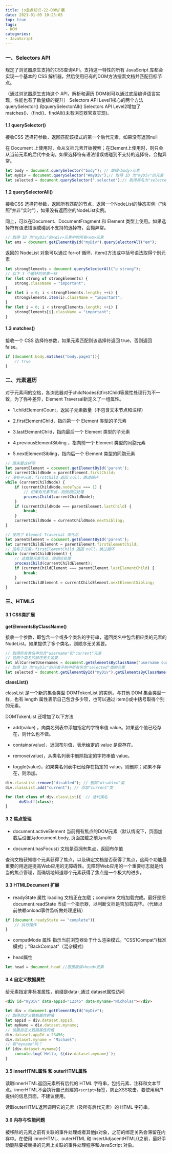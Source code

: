 ```yaml
---
title: js重点知识-22-DOM扩展
date: 2021-01-05 10:25:03
top: true
tags:
- DOM
categories:
- JavaScript
---
```

### 一、Selectors API
<!--more-->
规定了浏览器原生支持的CSS查询API。支持这一特性的所有 JavaScript 库都会实现一个基本的 CSS 解析器，然后使用已有的DOM方法搜索文档并匹配目标节点。

（通过浏览器原生支持这个 API，解析和遍历 DOM树可以通过底层编译语言实现，性能也有了数量级的提升）
Selectors API Level1核心的两个方法querySelector() 和querySelectorAll()
Selectors API Level2增加了 matches()、(find()、findAll()未有浏览器官宣实现)。

#### 1.1 querySelector()

接收CSS 选择符参数，返回匹配该模式的第一个后代元素，如果没有返回null

在 Document 上使用时，会从文档元素开始搜索；在Element上使用时，则只会从当前元素的后代中查询。如果选择符有语法错误或碰到不支持的选择符，会抛异常。

```js
let body = document.querySelector("body"); // 取得<body>元素
let myDiv = document.querySelector("#myDiv");// 取得 ID 为"myDiv"的元素
let selected = document.querySelector(".selected");// 取得类名为"selected"的第一个元素
```

#### 1.2 querySelectorAll()

接收CSS 选择符参数，返回所有匹配的节点，返回一个NodeList的静态实例（“快照”并非"实时"），如果没有返回空的NodeList实例。

同上，可以在Document、DocumentFragment 和 Element 类型上使用。如果选择符有语法错误或碰到不支持的选择符，会抛异常。

```js
// 取得 ID 为"myDiv"的<div>元素中的所有<em>元素
let ems = document.getElementById("myDiv").querySelectorAll("em");
```

返回的 NodeList 对象可以通过 for-of 循环、item()方法或中括号语法取得个别元素

```js
let strongElements = document.querySelectorAll("p strong"); 
// 以下 3 个循环的效果一样
for (let strong of strongElements) { 
    strong.className = "important"; 
} 
for (let i = 0; i < strongElements.length; ++i) { 
    strongElements.item(i).className = "important"; 
} 
for (let i = 0; i < strongElements.length; ++i) { 
    strongElements[i].className = "important"; 
}
```

#### 1.3 matches()

接收一个 CSS 选择符参数，如果元素匹配则该选择符返回 true，否则返回 false。

```js
if (document.body.matches("body.page1")){ 
    // true 
}
```

### 二、元素遍历

对于元素间的空格，各浏览器对于childNodes和firstChild等属性处理行为不一致，为了弥补差异，Element Traversal新定义了一组属性。

- 1.childElementCount，返回子元素数量（不包含文本节点和注释） 

- 2.firstElementChild，指向第一个 Element 类型的子元素 

- 3.lastElementChild，指向最后一个 Element 类型的子元素 

- 4.previousElementSibling ，指向前一个 Element 类型的同胞元素 

- 5.nextElementSibling，指向后一个 Element 类型的同胞元素

```js
// 原来要这样写
let parentElement = document.getElementById('parent'); 
let currentChildNode = parentElement.firstChild; 
// 没有子元素，firstChild 返回 null，跳过循环
while (currentChildNode) { 
    if (currentChildNode.nodeType === 1) { 
        // 如果有元素节点，则做相应处理
        processChild(currentChildNode); 
    } 
    if (currentChildNode === parentElement.lastChild) { 
        break; 
    } 
    currentChildNode = currentChildNode.nextSibling; 
}
```

```js
// 使用了 Element Traversal 简化后
let parentElement = document.getElementById('parent'); 
let currentChildElement = parentElement.firstElementChild;
// 没有子元素，firstElementChild 返回 null，跳过循环
while (currentChildElement) { 
    // 这就是元素节点，做相应处理
    processChild(currentChildElement); 
    if (currentChildElement === parentElement.lastElementChild) { 
        break; 
    } 
    currentChildElement = currentChildElement.nextElementSibling; 
}
```

### 三、HTML5

#### 3.1 CSS类扩展

**getElementsByClassName()**

接收一个参数，即包含一个或多个类名的字符串，返回类名中包含相应类的元素的 NodeList。如果提供了多个类名，则顺序无关紧要。

```js
// 取得所有类名中包含"username"和"current"元素
// 这两个类名的顺序无关紧要
let allCurrentUsernames = document.getElementsByClassName("username current"); 
// 取得 ID 为"myDiv"的元素子树中所有包含"selected"类的元素
let selected = document.getElementById("myDiv").getElementsByClassName("selected");
```

**classList()**

classList 是一个新的集合类型 DOMTokenList 的实例。与其他 DOM 集合类型一样，也有 length 属性表示自己包含多少项，也可以通过 item()或中括号取得个别的元素。

DOMTokenList 还增加了以下方法

- add(value) ，向类名列表中添加指定的字符串值 value。如果这个值已经存在，则什么也不做。

- contains(value)，返回布尔值，表示给定的 value 是否存在。

- remove(value)，从类名列表中删除指定的字符串值 value。 

- toggle(value)，如果类名列表中已经存在指定的 value，则删除；如果不存在，则添加。

```js
div.classList.remove("disabled"); // 删除"disabled"类
div.classList.add("current"); // 添加"current"类

for (let class of div.classList){  // 迭代类名
 	  doStuff(class); 
}
```

#### 3.2 焦点管理

- document.activeElement 当前拥有焦点的DOM元素（默认情况下，页面加载后设置为document.body, 页面加载之前为null）

- document.hasFocus() 文档是否拥有焦点，返回布尔值

查询文档获知哪个元素获得了焦点，以及确定文档是否获得了焦点，这两个功能最重要的用途是提高Web应用的无障碍性。无障碍Web应用的一个重要标志就是恰当的焦点管理，而确切地知道哪个元素获得了焦点是一个极大的进步。

#### 3.3 HTMLDocument 扩展

- readyState 属性 loading 文档正在加载；complete 文档加载完成。最好是把 document.readState 当成一个指示器，以判断文档是否加载完毕。（代替以前依赖onload事件监听做处理逻辑）

```js
if (document.readyState == "complete"){ 
    // 执行操作
}
```

- compatMode 属性 指示当前浏览器处于什么渲染模式。"CSS1Compat"(标准模式)；"BackCompat"（混杂模式）

- head属性

```js
let head = document.head //直接取得<head>元素
```

#### 3.4 自定义数据属性

给元素指定非标准属性，前缀是data-,通过 dataset属性访问

```html
<div id="myDiv" data-appId="12345" data-myname="Nicholas"></div>
```

```js
let div = document.getElementById("myDiv"); 
// 取得自定义数据属性的值
let appId = div.dataset.appId;  
let myName = div.dataset.myname; 
// 设置自定义数据属性的值
div.dataset.appId = 23456; 
div.dataset.myname = "Michael"; 
// 有"myname"吗？
if (div.dataset.myname){ 
    console.log(`Hello, ${div.dataset.myname}`); 
}
```

#### 3.5 innerHTML属性 和 outerHTML属性

读取innerHTML返回元素所有后代的 HTML 字符串，包括元素、注释和文本节点。innerHTML不会执行自己创建的```<script>```标签，防止XSS攻击，要使用用户提供的信息页面，不建议使用。

读取outerHTML返回调用它的元素（及所有后代元素）的 HTML 字符串。

#### 3.6 内存与性能问题

被移除的元素之前有关联的事件处理或者其他js对象，之前的绑定关系会滞留在内存中。在使用 innerHTML、outerHTML 和 insertAdjacentHTML()之前，最好手动删除要被替换的元素上关联的事件处理程序和JavaScript 对象。
